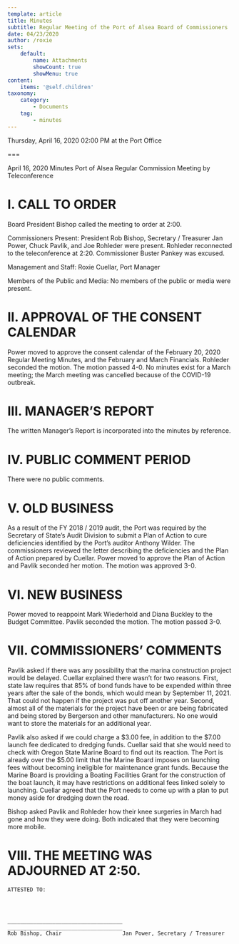 ```yaml
---
template: article
title: Minutes
subtitle: Regular Meeting of the Port of Alsea Board of Commissioners
date: 04/23/2020
author: /roxie
sets:
    default:
        name: Attachments
        showCount: true
        showMenu: true
content:
    items: '@self.children'
taxonomy:
    category: 
        - Documents
    tag: 
        - minutes
---
```


Thursday, April 16, 2020 02:00 PM at the Port Office

===


April 16, 2020 Minutes
Port of Alsea Regular Commission Meeting by Teleconference

# I. CALL TO ORDER

Board President Bishop called the meeting to order at 2:00.

Commissioners Present:  President Rob Bishop, Secretary / Treasurer Jan Power, Chuck Pavlik, and Joe Rohleder were present.  Rohleder reconnected to the teleconference at 2:20. Commissioner Buster Pankey was excused.

Management and Staff:  Roxie Cuellar, Port Manager

Members of the Public and Media:	  No members of the public or media were present.

# II. APPROVAL OF THE CONSENT CALENDAR

Power moved to approve the consent calendar of the February 20, 2020 Regular Meeting Minutes, and the February and March Financials.  Rohleder seconded the motion.  The motion passed 4-0.  No minutes exist for a March meeting; the March meeting was cancelled because of the COVID-19 outbreak.

# III. MANAGER’S REPORT

The written Manager’s Report is incorporated into the minutes by reference.

# IV. PUBLIC COMMENT PERIOD

There were no public comments.


# V. OLD BUSINESS

As a result of the FY 2018 / 2019 audit, the Port was required by the Secretary of State’s Audit Division to submit a Plan of Action to cure deficiencies identified by the Port’s auditor Anthony Wilder.  The commissioners reviewed the letter describing the deficiencies and the Plan of Action prepared by Cuellar.  Power moved to approve the Plan of Action and Pavlik seconded her motion. The motion was approved 3-0.

# VI.  NEW BUSINESS

Power moved to reappoint Mark Wiederhold and Diana Buckley to the Budget Committee.  Pavlik seconded the motion.  The motion passed 3-0.

# VII.  COMMISSIONERS’ COMMENTS

Pavlik asked if there was any possibility that the marina construction project would be delayed.  Cuellar explained there wasn’t for two reasons.  First, state law requires that 85% of bond funds have to be expended within three years after the sale of the bonds, which would mean by September 11, 2021.  That could not happen if the project was put off another year.  Second, almost all of the materials for the project have been or are being fabricated and being stored by Bergerson and other manufacturers.  No one would want to store the materials for an additional year.

Pavlik also asked if we could charge a $3.00 fee, in addition to the $7.00 launch fee dedicated to dredging funds.  Cuellar said that she would need to check with Oregon State Marine Board to find out its reaction.  The Port is already over the $5.00 limit that the Marine Board imposes on launching fees without becoming ineligible for maintenance grant funds.  Because the Marine Board is providing a Boating Facilities Grant for the construction of the boat launch, it may have restrictions on additional fees linked solely to launching.  Cuellar agreed that the Port needs to come up with a plan to put money aside for dredging down the road.

Bishop asked Pavlik and Rohleder how their knee surgeries in March had gone and how they were doing.  Both indicated that they were becoming more mobile.

# VIII. THE MEETING WAS ADJOURNED AT 2:50.


    ATTESTED TO:




    ____________________________________	____________________________________
    Rob Bishop, Chair					Jan Power, Secretary / Treasurer

